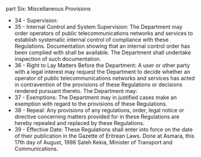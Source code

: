 part Six: Miscellaneous Provisions

<ul>
			<li>34 - Supervision: <ul>
			</ul></li>			<li>35 - Internal Control and System Supervision: The Department may order operators of public telecommunications networks and services to establish systematic internal control of compliance with these Regulations. Documentation showing that an internal control order has been complied with shall be available. The Department shall undertake inspection of such documentation.<ul>
			</ul></li>			<li>36 - Right to Lay Matters Before the Department: A user or other party with a legal interest may request the Department to decide whether an operator of public telecommunications networks and services has acted in contravention of the provisions of these Regulations or decisions rendered pursuant thereto.
The Department may:<ul>
			</ul></li>			<li>37 - Exemptions: The Department may in justified cases make an exemption with regard to the provisions of these Regulations.<ul>
			</ul></li>			<li>38 - Repeal: Any provisions of any regulations, order, legal notice or directive concerning matters provided for in these Regulations are hereby repealed and replaced by these Regulations.<ul>
			</ul></li>			<li>39 - Effective Date: These Regulations shall enter into force on the date of their publication in the Gazette of Eritrean Laws. Done at Asmara, this 17th day of August, 1998 Saleh Kekia, Minister of Transport and Communications.<ul>
			</ul></li></ul>